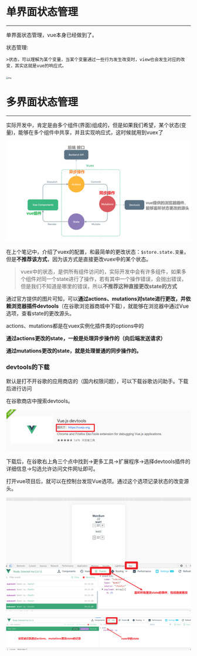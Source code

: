 # 单界面状态管理

---

单界面状态管理，vue本身已经做到了。

状态管理:

	>状态，可以理解为某个变量，当某个变量通过一些行为发生改变时，view也会发生对应的改变，其实这就是vue的响应式。



<img src="https://vuex.vuejs.org/flow.png" alt="img" style="zoom:35%;" /> 



# 多界面状态管理

---

​	实际开发中，肯定是由多个组件(界面)组成的，但是如果我们希望，某个状态(变量)，能够在多个组件中共享，并且实现响应式，这时候就用到vuex了

![image-20201203172002477](单界面、多界面状态管理.assets/image-20201203172002477.png)



在上个笔记中，介绍了vuex的配置，和最简单的更改状态：`$store.state.变量`，但是**不推荐该方式**，因为该方式是直接更改vuex中的某个状态。

>vuex中的状态，是供所有组件访问的，实际开发中会有许多组件，如果多个组件对同一个state进行了操作，若有其中一个操作错误，会抛出错误，但是我们不知道是哪里的错误，所以**不推荐这种直接更改state的方式**

通过官方提供的图片可知，可以**通过actions、mutations对state进行更改，并依赖浏览器插件devtools**（在谷歌浏览器商城中下载），就能够在浏览器中通过Vue选项，查看state的更改源头。



actions、mutations都是在vuex实例化插件类的options中的

​		**通过actions更改的state，一般是处理异步操作的（向后端发送请求）**

​		**通过mutations更改的state，就是处理普通的同步操作的。**





### devtools的下载

​	默认是打不开谷歌的应用商店的（国内权限问题），可以下载谷歌访问助手。下载后进行访问

在谷歌商店中搜索devtools。

![image-20201203183401700](单界面、多界面状态管理.assets/image-20201203183401700.png)

下载后，在谷歌右上角三个点中找到->更多工具->扩展程序->选择devtools插件的详细信息->勾选允许访问文件网址即可。

打开vue项目后，就可以在控制台发现Vue选项。通过这个选项记录状态的改变源头。

<img src="单界面、多界面状态管理.assets/image-20201203192917444.png" alt="image-20201203192917444" style="zoom:50%;" />



![image-20201203192659530](单界面、多界面状态管理.assets/image-20201203192659530.png)





